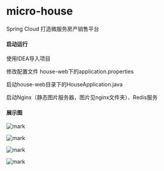 # micro-house
Spring Cloud 打造微服务房产销售平台

#### 启动运行
使用IDEA导入项目

修改配置文件 house-web下的application.properties

启动house-web目录下的HouseApplication.java

启动Nginx（静态图片服务器，图片见nginx文件夹）、Redis服务
#### 展示图
![mark](http://upload.i20forever.cn/blog/20190120/hY5RQl5peQu3.png?imageslim)

![mark](http://upload.i20forever.cn/blog/20190120/jrcGSi1iy8f7.png?imageslim)

![mark](http://upload.i20forever.cn/blog/20190120/2cUTACrps4mO.png?imageslim)

![mark](http://upload.i20forever.cn/blog/20190120/FueV1pRoxJpP.png?imageslim)